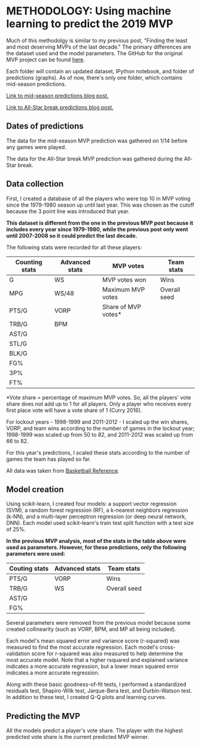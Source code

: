 # METHODOLOGY: Using machine learning to predict the 2019 MVP

Much of this methodolgy is similar to my previous post, "Finding the least and most deserving MVPs of the last decade." The primary differences are the dataset used and the model parameters. The GitHub for the original MVP project can be found [here](https://github.com/dribbleanalytics/least-most-deserving-mvps).

Each folder will contain an updated dataset, IPython notebook, and folder of predictions (graphs). As of now, there's only one folder, which contains mid-season predictions.

[Link to mid-season predictions blog post.](https://dribbleanalytics.blogspot.com/2019/01/ml-mvp-predict-midseason.html)

[Link to All-Star break predictions blog post.](https://dribbleanalytics.blogspot.com/2019/02/ml-mvp-predict-asb.html)

## Dates of predictions

The data for the mid-season MVP prediction was gathered on 1/14 before any games were played.

The data for the All-Star break MVP prediction was gathered during the All-Star break.

## Data collection

First, I created a database of all the players who were top 10 in MVP voting since the 1979-1980 season up until last year. This was chosen as the cutoff because the 3 point line was introduced that year.

**This dataset is different from the one in the previous MVP post because it includes every year since 1979-1980, while the previous post only went until 2007-2008 so it could predict the last decade.**

The following stats were recorded for all these players:

| Counting stats | Advanced stats| MVP votes | Team stats |
| ------------- | ------------- | ------------- | -------- |
| G | WS | MVP votes won | Wins |
| MPG | WS/48 | Maximum MVP votes | Overall seed |
| PTS/G | VORP | Share of MVP votes* |  |
| TRB/G | BPM | |
| AST/G | | |
| STL/G | | |
| BLK/G | | |
| FG% | | |
| 3P% | | |
| FT% | | |

*Vote share = percentage of maximum MVP votes. So, all the players' vote share does not add up to 1 for all players. Only a player who receives every first place vote will have a vote share of 1 (Curry 2016).

For lockout years - 1998-1999 and 2011-2012 - I scaled up the win shares, VORP, and team wins according to the number of games in the lockout year; 1998-1999 was scaled up from 50 to 82, and 2011-2012 was scaled up from 66 to 82.

For this year's predictions, I scaled these stats according to the number of games the team has played so far.

All data was taken from [Basketball Reference](http://basketball-reference.com/).

## Model creation

Using scikit-learn, I created four models: a support vector regression (SVM), a random forest regression (RF), a k-nearest neighbors regression (k-NN), and a multi-layer perceptron regression (or deep neural network, DNN). Each model used scikit-learn's train test split function with a test size of 25%.

**In the previous MVP analysis, most of the stats in the table above were used as parameters. However, for these predictions, only the following parameters were used:**

| Couting stats | Advanced stats | Team stats |
| ------------- | -------------- | ---------- |
| PTS/G | VORP | Wins |
| TRB/G | WS | Overall seed |
| AST/G | | |
| FG% | | |

Several parameters were removed from the previous model because some created collinearity (such as VORP, BPM, and MP all being included).

Each model's mean squared error and variance score (r-squared) was measured to find the most accurate regression. Each model's cross-validation score for r-squared was also measured to help determine the most accurate model. Note that a higher rsquared and explained variance indicates a more accurate regression, but a lower mean squared error indicates a more accurate regression.

Along with these basic goodness-of-fit tests, I performed a standardized residuals test, Shapiro-Wilk test, Jarque-Bera test, and Durbin-Watson test. In addition to these test, I created Q-Q plots and learning curves.

## Predicting the MVP

All the models predict a player's vote share.  The player with the highest predicted vote share is the current predicted MVP winner.
